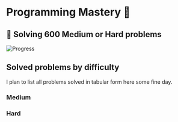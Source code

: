 # Programming Mastery :punch:

## :goal_net:  Solving 600 Medium or Hard problems 

![Progress](https://progress-bar.dev/77/?scale=600&title=InterviewGod&width=500&color=babaca&suffix=+problems+solved)

## Solved problems by difficulty
I plan to list all problems solved in tabular form here some fine day.

### Medium

### Hard


